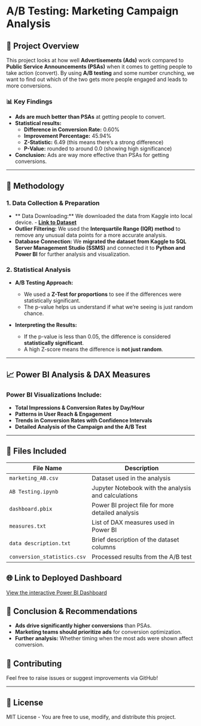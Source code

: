 # A/B Testing: Marketing Campaign Analysis

## 📌 Project Overview
This project looks at how well **Advertisements (Ads)** work compared to **Public Service Announcements (PSAs)** when it comes to getting people to take action (convert). By using **A/B testing** and some number crunching, we want to find out which of the two gets more people engaged and leads to more conversions.

### 📊 Key Findings
- **Ads are much better than PSAs** at getting people to convert.
- **Statistical results:**
  - **Difference in Conversion Rate:** 0.60%
  - **Improvement Percentage:** 45.94%
  - **Z-Statistic:** 6.49 (this means there’s a strong difference)
  - **P-Value:** rounded to around 0.0 (showing high significance)
- **Conclusion:** Ads are way more effective than PSAs for getting conversions.

---
## 🧪 Methodology
### **1. Data Collection & Preparation**
- ** Data Downloading:** We downloaded the data from Kaggle into local device. - [**Link to Dataset**](https://www.kaggle.com/datasets/faviovaz/marketing-ab-testing)
- **Outlier Filtering:** We used the **Interquartile Range (IQR) method** to remove any unusual data points for a more accurate analysis.
- **Database Connection:** We **migrated the dataset from Kaggle to SQL Server Management Studio (SSMS)** and connected it to **Python and Power BI** for further analysis and visualization.

### **2. Statistical Analysis**
- **A/B Testing Approach:** 
  - We used a **Z-Test for proportions** to see if the differences were statistically significant.
  - The p-value helps us understand if what we’re seeing is just random chance.

- **Interpreting the Results:**
  - If the p-value is less than 0.05, the difference is considered **statistically significant**.
  - A high Z-score means the difference is **not just random**.

---
## 📈 Power BI Analysis & DAX Measures
### **Power BI Visualizations Include:**
- **Total Impressions & Conversion Rates by Day/Hour**
- **Patterns in User Reach & Engagement**
- **Trends in Conversion Rates with Confidence Intervals**
- **Detailed Analysis of the Campaign and the A/B Test**

---
## 📂 Files Included
| File Name | Description |
|-----------|-------------|
| `marketing_AB.csv` | Dataset used in the analysis |
| `AB Testing.ipynb` | Jupyter Notebook with the analysis and calculations |
| `dashboard.pbix` | Power BI project file for more detailed analysis |
| `measures.txt` | List of DAX measures used in Power BI |
| `data description.txt` | Brief description of the dataset columns |
| `conversion_statistics.csv` | Processed results from the A/B test |

## 🌐 Link to Deployed Dashboard
[View the interactive Power BI Dashboard](https://app.powerbi.com/view?r=eyJrIjoiODZhNGY2ZTktYjM2Zi00MWI1LTg1YTEtYmRiODE1NjAyMzQ3IiwidCI6ImQ4ZDZlN2RjLTJiMTUtNDNjNS04MWZkLTJlZmMxNDVjOWQyYyJ9&pageName=983255420cd106400571)

## 🚀 Conclusion & Recommendations
- **Ads drive significantly higher conversions** than PSAs.
- **Marketing teams should prioritize ads** for conversion optimization.
- **Further analysis:** Whether timing when the most ads were shown affect conversion.

## 🤝 Contributing
Feel free to raise issues or suggest improvements via GitHub!

---
## 📝 License
MIT License - You are free to use, modify, and distribute this project.
